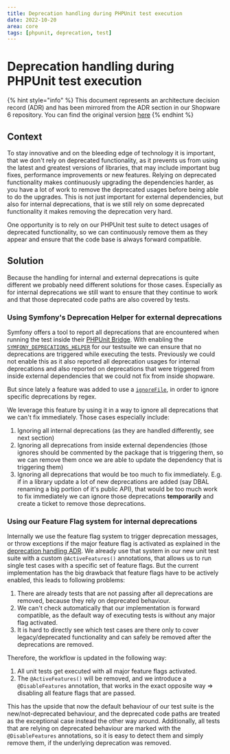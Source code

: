 ```yaml
---
title: Deprecation handling during PHPUnit test execution
date: 2022-10-20
area: core
tags: [phpunit, deprecation, test]
---
```


# Deprecation handling during PHPUnit test execution

{% hint style="info" %}
This document represents an architecture decision record (ADR) and has been mirrored from the ADR section in our Shopware 6 repository.
You can find the original version [here](https://github.com/shopware/platform/blob/trunk/adr/2022-10-20-deprecation-handling-during-phpunit-test-execution.md)
{% endhint %}

## Context 

To stay innovative and on the bleeding edge of technology it is important, that we don't rely on deprecated functionality, as it prevents us from using the latest and greatest versions of libraries, that may include important bug fixes, performance improvements or new features.
Relying on deprecated functionality makes continuously upgrading the dependencies harder, as you have a lot of work to remove the deprecated usages before being able to do the upgrades.
This is not just important for external dependencies, but also for internal deprecations, that is we still rely on some deprecated functionality it makes removing the deprecation very hard.

One opportunity is to rely on our PHPUnit test suite to detect usages of deprecated functionality, so we can continuously remove them as they appear and ensure that the code base is always forward compatible.

## Solution

Because the handling for internal and external deprecations is quite different we probably need different solutions for those cases.
Especially as for internal deprecations we still want to ensure that they continue to work and that those deprecated code paths are also covered by tests.

### Using Symfony's Deprecation Helper for external deprecations

Symfony offers a tool to report all deprecations that are encountered when running the test inside their [PHPUnit Bridge](https://symfony.com/doc/current/components/phpunit_bridge.html).
With enabling the [`SYMFONY_DEPRECATIONS_HELPER`](https://symfony.com/doc/current/components/phpunit_bridge.html#trigger-deprecation-notices) for our testsuite we can ensure that no deprecations are triggered while executing the tests.
Previously we could not enable this as it also reported all deprecation usages for internal deprecations and also reported on deprecations that were triggered from inside external dependencies that we could not fix from inside shopware.

But since lately a feature was added to use a [`ignoreFile`](https://symfony.com/doc/current/components/phpunit_bridge.html#ignoring-deprecations), in order to ignore specific deprecations by regex.

We leverage this feature by using it in a way to ignore all deprecations that we can't fix immediately. Those cases especially include:
1. Ignoring all internal deprecations (as they are handled differently, see next section)
2. Ignoring all deprecations from inside external dependencies (those ignores should be commented by the package that is triggering them, so we can remove them once we are able to update the dependency that is triggering them)
3. Ignoring all deprecations that would be too much to fix immediately. E.g. if in a library update a lot of new deprecations are added (say DBAL renaming a big portion of it's public API), that would be too much work to fix immediately we can ignore those deprecations **temporarily** and create a ticket to remove those deprecations.

### Using our Feature Flag system for internal deprecations

Internally we use the feature flag system to trigger deprecation messages, or throw exceptions if the major feature flag is activated as explained in the [deprecation handling ADR](../adr/2022-02-28-consistent-deprecation-notices-in-core.md).
We already use that system in our new unit test suite with a custom `@ActiveFeatures()` annotations, that allows us to run single test cases with a specific set of feature flags.
But the current implementation has the big drawback that feature flags have to be actively enabled, this leads to following problems:
1. There are already tests that are not passing after all deprecations are removed, because they rely on deprecated behaviour.
2. We can't check automatically that our implementation is forward compatible, as the default way of executing tests is without any major flag activated.
3. It is hard to directly see which test cases are there only to cover legacy/deprecated functionality and can safely be removed after the deprecations are removed.

Therefore, the workflow is updated in the following way:
1. All unit tests get executed with all major feature flags activated.
2. The `@ActiveFeatures()` will be removed, and we introduce a `@DisableFeatures` annotation, that works in the exact opposite way => disabling all feature flags that are passed.

This has the upside that now the default behaviour of our test suite is the new/not-deprecated behaviour, and the deprecated code paths are treated as the exceptional case instead the other way around.
Additionally, all tests that are relying on deprecated behaviour are marked with the `@DisableFeatures` annotations, so it is easy to detect them and simply remove them, if the underlying deprecation was removed.
